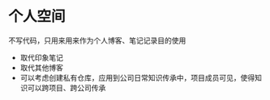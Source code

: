# 个人空间
不写代码，只用来用来作为个人博客、笔记记录目的使用

* 取代印象笔记
* 取代其他博客
* 可以考虑创建私有仓库，应用到公司日常知识传承中，项目成员可见，使得知识可以跨项目、跨公司传承
